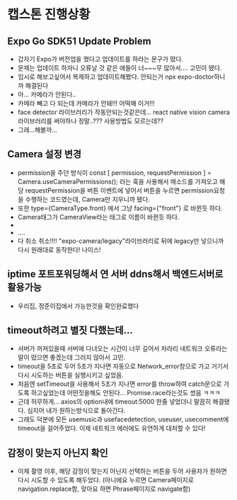 # 캡스톤 진행상황
## Expo Go SDK51 Update Problem
- 갑자기 Expo가 버전업을 했다고 업데이트를 하라는 문구가 떴다.
- 문제는 업데이트 하자니 오류날 것 같은 애들이 너~~~무 많아서.... 고민이 됐다.
- 임시로 해보고싶어서 복제하고 업데이트해봤다. 안되는거 npx expo-doctor하니까 해결된다
- 아... 카메라가 안된다..
- 카메라 빼고 다 되는데 카메라가 안돼!!! 어떡해 이거!!!
- face detector 라이브러리가 작동안되는것같은데... react native vision camera 라이브러리를 써야하나 정말..??? 사용방법도 모르는데??
- 그래...해볼까...

## Camera 설정 변경
- permission을 주던 방식이 const [ permission, requestPermission ] = Camera.useCameraPermissions(); 라는 훅을 사용해서 메소드를 가져오고 해당 requestPermission을 버튼 이벤트에 넣어서 버튼을 누르면 permission요청을 수행하는 코드였는데, Camera만 지우니까 됐다.
- 또한 type={CameraType.front} 에서 그냥 facing={"front"} 로 바뀐듯 하다.
- Camera태그가 CameraView라는 태그로 이름이 바뀐듯 하다.
- 
- ....
- 다 취소 취소!!!! "expo-camera/legacy"라이브러리로 뒤에 legacy만 넣으니까 다시 원래대로 동작한다! 나이스!

## iptime 포트포워딩해서 연 서버 ddns해서 백엔드서버로 활용가능
- 우리집, 정준이집에서 가능한것을 확인완료했다

## timeout하려고 별짓 다했는데...
- 서버가 꺼져있을때 서버에 다녀오는 시간이 너무 길어서 차라리 네트워크 오류라는 말이 떴으면 좋겠는데 그러지 않아서 고민.
- timeout을 5초로 두어 5초가 지나면 자동으로 Network_error창으로 가고 거기서 다시 시도하는 버튼을 실행시키고 싶었음.
- 처음엔 setTimeout을 사용해서 5초가 지나면 error를 throw하여 catch문으로 가도록 하고싶었는데 어떤짓을해도 안된다... Promise.race라는것도 썼음 ㅋㅋㅋ
- 근데 허무하게... axios의 option내에 timeout:5000 한줄 넣었더니 말끔히 해결됐다. 심지어 내가 원하는방식으로 돌아간다.
- 그래도 덕분에 모든 usemusic과 usefacedetection, useuser, usecomment에 timeout을 걸어주었다. 이제 네트워크 에러에도 유연하게 대처할 수 있다!

## 감정이 맞는지 아닌지 확인
- 이제 촬영 이후, 해당 감정이 맞는지 아닌지 선택하는 버튼을 두어 사용자가 원하면 다시 시도할 수 있도록 해두었다. (아니에요 누르면 Camera페이지로 navigation.replace함, 맞아요 하면 Phrase페이지로 navigate함)
